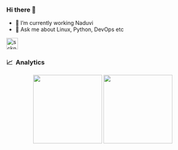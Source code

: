 ### Hi there 👋


- 🔭 I’m currently working Naduvi
- 💬 Ask me about Linux, Python, DevOps etc

<a href="https://dev.to/sckn">
  <img src="https://d2fltix0v2e0sb.cloudfront.net/dev-badge.svg" alt="sckn's DEV Community Profile" height="30" width="30">
</a>

### 📈 &nbsp;Analytics

<p align="center">
  <img height="180em" src="https://github-readme-stats-eight-theta.vercel.app/api?username=sckn&show_icons=true&theme=algolia&include_all_commits=true&count_private=true&line_height=26"/>
  <img height="180em" src="https://github-readme-stats-eight-theta.vercel.app/api/top-langs/?username=sckn&layout=compact&langs_count=8&theme=algolia&line_height=26"/>
</p>
